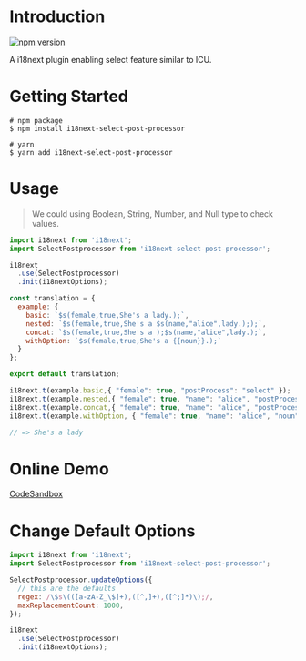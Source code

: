 # Introduction

[![npm version](https://img.shields.io/npm/v/i18next-select-post-processor.svg?style=flat-square)](https://www.npmjs.com/package/i18next-select-post-processor)

A i18next plugin enabling select feature similar to ICU.

# Getting Started

```
# npm package
$ npm install i18next-select-post-processor

# yarn
$ yarn add i18next-select-post-processor
```


# Usage

> We could using Boolean, String, Number, and Null type to check values.

```js
import i18next from 'i18next';
import SelectPostprocessor from 'i18next-select-post-processor';

i18next
  .use(SelectPostprocessor)
  .init(i18nextOptions);
```

```js
const translation = {
  example: {
    basic: `$s(female,true,She's a lady.);`,
    nested: `$s(female,true,She's a $s(name,"alice",lady.););`,
    concat: `$s(female,true,She's a );$s(name,"alice",lady.);`,
    withOption: `$s(female,true,She's a {{noun}}.);`
  }
};

export default translation;
```

```js
i18next.t(example.basic,{ "female": true, "postProcess": "select" });
i18next.t(example.nested,{ "female": true, "name": "alice", "postProcess": "select" });
i18next.t(example.concat,{ "female": true, "name": "alice", "postProcess": "select" });
i18next.t(example.withOption, { "female": true, "name": "alice", "noun": "lady", "postProcess": "select" });

// => She's a lady
```

# Online Demo

[CodeSandbox](https://codesandbox.io/s/i18next-select-post-processor-5t4oz)

# Change Default Options

```js
import i18next from 'i18next';
import SelectPostprocessor from 'i18next-select-post-processor';

SelectPostprocessor.updateOptions({
  // this are the defaults
  regex: /\$s\(([a-zA-Z_\$]+),([^,]+),([^;]*)\);/,
  maxReplacementCount: 1000,
});

i18next
  .use(SelectPostprocessor)
  .init(i18nextOptions);
```
